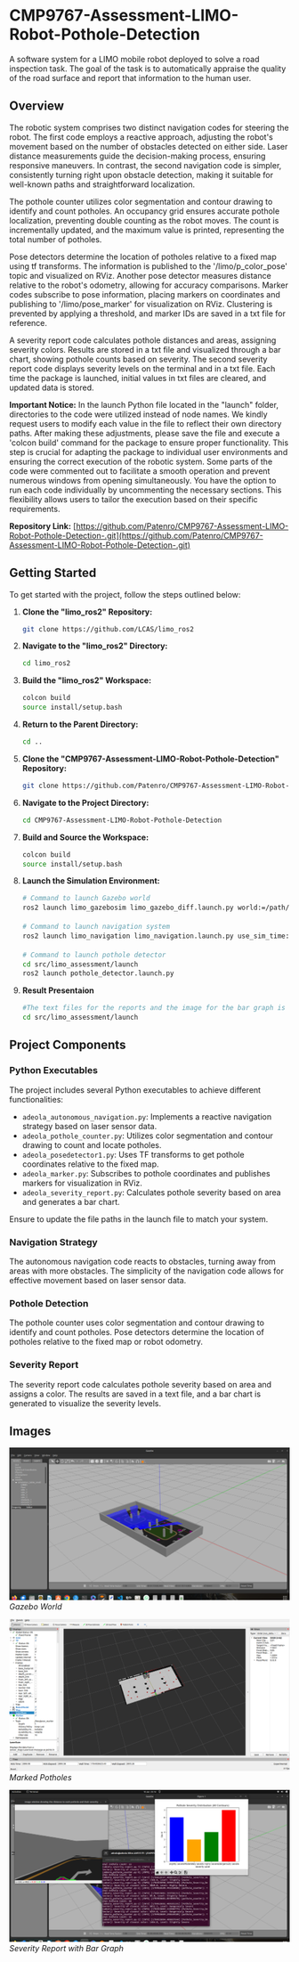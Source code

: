 # CMP9767-Assessment-LIMO-Robot-Pothole-Detection

A software system for a LIMO mobile robot deployed to solve a road inspection task. The goal of the task is to automatically appraise the quality of the road surface and report that information to the human user.

## Overview

The robotic system comprises two distinct navigation codes for steering the robot. The first code employs a reactive approach, adjusting the robot's movement based on the number of obstacles detected on either side. Laser distance measurements guide the decision-making process, ensuring responsive maneuvers. In contrast, the second navigation code is simpler, consistently turning right upon obstacle detection, making it suitable for well-known paths and straightforward localization.

The pothole counter utilizes color segmentation and contour drawing to identify and count potholes. An occupancy grid ensures accurate pothole localization, preventing double counting as the robot moves. The count is incrementally updated, and the maximum value is printed, representing the total number of potholes.

Pose detectors determine the location of potholes relative to a fixed map using tf transforms. The information is published to the '/limo/p_color_pose' topic and visualized on RViz. Another pose detector measures distance relative to the robot's odometry, allowing for accuracy comparisons. Marker codes subscribe to pose information, placing markers on coordinates and publishing to '/limo/pose_marker' for visualization on RViz. Clustering is prevented by applying a threshold, and marker IDs are saved in a txt file for reference.

A severity report code calculates pothole distances and areas, assigning severity colors. Results are stored in a txt file and visualized through a bar chart, showing pothole counts based on severity. The second severity report code displays severity levels on the terminal and in a txt file. Each time the package is launched, initial values in txt files are cleared, and updated data is stored.

**Important Notice:** In the launch Python file located in the "launch" folder, directories to the code were utilized instead of node names. We kindly request users to modify each value in the file to reflect their own directory paths. After making these adjustments, please save the file and execute a 'colcon build' command for the package to ensure proper functionality. This step is crucial for adapting the package to individual user environments and ensuring the correct execution of the robotic system.
Some parts of the code were commented out to facilitate a smooth operation and prevent numerous windows from opening simultaneously. You have the option to run each code individually by uncommenting the necessary sections. This flexibility allows users to tailor the execution based on their specific requirements.
  

**Repository Link:** [https://github.com/Patenro/CMP9767-Assessment-LIMO-Robot-Pothole-Detection-.git](https://github.com/Patenro/CMP9767-Assessment-LIMO-Robot-Pothole-Detection-.git)

## Getting Started

To get started with the project, follow the steps outlined below:

1. **Clone the "limo_ros2" Repository:**
    ```bash
    git clone https://github.com/LCAS/limo_ros2
    ```

2. **Navigate to the "limo_ros2" Directory:**
    ```bash
    cd limo_ros2
    ```

3. **Build the "limo_ros2" Workspace:**
    ```bash
    colcon build
    source install/setup.bash
    ```

4. **Return to the Parent Directory:**
    ```bash
    cd ..
    ```

5. **Clone the "CMP9767-Assessment-LIMO-Robot-Pothole-Detection" Repository:**
    ```bash
    git clone https://github.com/Patenro/CMP9767-Assessment-LIMO-Robot-Pothole-Detection-.git
    ```

6. **Navigate to the Project Directory:**
    ```bash
    cd CMP9767-Assessment-LIMO-Robot-Pothole-Detection
    ```

7. **Build and Source the Workspace:**
    ```bash
    colcon build
    source install/setup.bash
    ```

8. **Launch the Simulation Environment:**
    ```bash
    # Command to launch Gazebo world
    ros2 launch limo_gazebosim limo_gazebo_diff.launch.py world:=/path/to/your/world/file.world
    
    # Command to launch navigation system
    ros2 launch limo_navigation limo_navigation.launch.py use_sim_time:=true map:=/path/to/your/map.yaml
    
    # Command to launch pothole detector
    cd src/limo_assessment/launch
    ros2 launch pothole_detector.launch.py
   
    ```
9. **Result Presentaion**
    ```bash
    #The text files for the reports and the image for the bar graph is saved in this directory
    cd src/limo_assessment/launch

    ```
   
## Project Components

### Python Executables

The project includes several Python executables to achieve different functionalities:

- `adeola_autonomous_navigation.py`: Implements a reactive navigation strategy based on laser sensor data.
- `adeola_pothole_counter.py`: Utilizes color segmentation and contour drawing to count and locate potholes.
- `adeola_posedetector1.py`: Uses TF transforms to get pothole coordinates relative to the fixed map.
- `adeola_marker.py`: Subscribes to pothole coordinates and publishes markers for visualization in RViz.
- `adeola_severity_report.py`: Calculates pothole severity based on area and generates a bar chart.


Ensure to update the file paths in the launch file to match your system.

### Navigation Strategy

The autonomous navigation code reacts to obstacles, turning away from areas with more obstacles. The simplicity of the navigation code allows for effective movement based on laser sensor data.

### Pothole Detection

The pothole counter uses color segmentation and contour drawing to identify and count potholes. Pose detectors determine the location of potholes relative to the fixed map or robot odometry.

### Severity Report

The severity report code calculates pothole severity based on area and assigns a color. The results are saved in a text file, and a bar chart is generated to visualize the severity levels.

## Images

![Gazebo World](src/limo_assessment/resource/Display3.png "Gazebo World")
*Gazebo World*

![Marked Potholes](src/limo_assessment/resource/Display2.png "Marked Potholes")
*Marked Potholes*

![Severity Report with Bar Graph](src/limo_assessment/resource/Display1.png "Severity Report with Bar Graph")
*Severity Report with Bar Graph*

